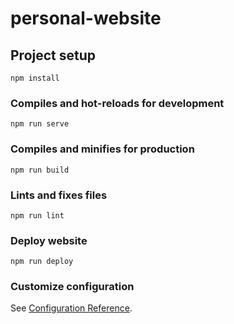# personal-website

## Project setup
```
npm install
```

### Compiles and hot-reloads for development
```
npm run serve
```

### Compiles and minifies for production
```
npm run build
```

### Lints and fixes files
```
npm run lint
```

### Deploy website
```
npm run deploy
```

### Customize configuration
See [Configuration Reference](https://cli.vuejs.org/config/).
